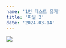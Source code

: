 ```yaml
---
name: '1번 테스트 유저'
title: '파일 2'
date: '2024-03-14'
---
```

![](https://firebasestorage.googleapis.com/v0/b/devote-2cce5.appspot.com/o/images%2F7a61b5f1-dedd-4a1c-845d-28cea762110a.png?alt=media&token=1dfdf769-f31c-461d-aaad-124b44c5c8ce)